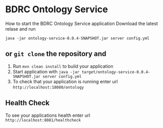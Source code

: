 # BDRC Ontology Service

How to start the BDRC Ontology Service application
Download the latest relase and run

    java -jar ontology-service-0.0.4-SNAPSHOT.jar server config.yml

or `git clone` the repository and
---

1. Run `mvn clean install` to build your application
1. Start application with `java -jar target/ontology-service-0.0.4-SNAPSHOT.jar server config.yml`
1. To check that your application is running enter url `http://localhost:18080/ontology`

Health Check
---

To see your applications health enter url `http://localhost:8081/healthcheck`

